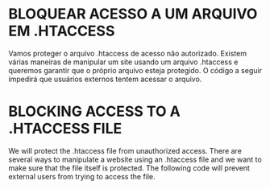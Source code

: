 # BLOQUEAR ACESSO A UM ARQUIVO EM .HTACCESS #

Vamos proteger o arquivo .htaccess de acesso não autorizado. Existem várias maneiras de manipular um site usando um arquivo .htaccess e queremos garantir 
que o próprio arquivo esteja protegido. O código a seguir impedirá que usuários externos tentem acessar o arquivo.

# BLOCKING ACCESS TO A .HTACCESS FILE #

We will protect the .htaccess file from unauthorized access. There are several ways to manipulate a website using an .htaccess file and we want to make sure
that the file itself is protected. The following code will prevent external users from trying to access the file.
